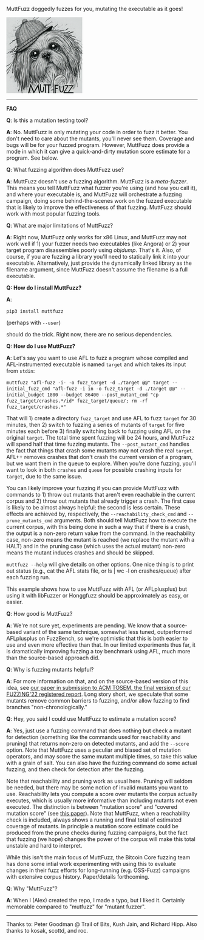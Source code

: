 MuttFuzz doggedly fuzzes for you, mutating the executable as it goes!

<img src="muttfuzz.png" alt="drawing" width="200"/>

---------------------------------

**FAQ**

**Q**:  Is this a mutation testing tool?

**A**:  No.  MuttFuzz is only mutating your code in order to fuzz it better.  You don't need to care about the mutants, you'll never see them.  Coverage and bugs will be for your fuzzed program.  However, MuttFuzz does provide a mode in which it can give a quick-and-dirty mutation score estimate for a program.  See below.

**Q**: What fuzzing algorithm does MuttFuzz use?

**A**: MuttFuzz doesn't use a fuzzing algorithm.  MuttFuzz is a *meta-fuzzer*.  This means you tell MuttFuzz what fuzzer you're using (and how you call it), and where your executable is, and MuttFuzz will orchestrate a fuzzing campaign, doing some behind-the-scenes work on the fuzzed executable that is likely to improve the effectiveness of that fuzzing.  MuttFuzz should work with most popular fuzzing tools.

**Q**: What are major limitations of MuttFuzz?

**A**: Right now, MuttFuzz only works for x86 Linux, and MuttFuzz may not work well if 1) your fuzzer needs two executables (like Angora) or 2) your target program disassembles poorly using _objdump_.  That's it.  Also, of course, if you are fuzzing a library you'll need to statically link it into your executable.  Alternatively, just provide the dynamically linked library as the filename argument, since MuttFuzz doesn't assume the filename is a full executable.

**Q: How do I install MuttFuzz?**

**A**:

~~~
pip3 install muttfuzz
~~~

(perhaps with `--user`)

should do the trick.  Right now, there are no serious dependencies.

**Q: How do I use MuttFuzz?** 

**A**: Let's say you want to use AFL to fuzz a program whose compiled and AFL-instrumented executable is named `target` and which takes its input from `stdin`:

~~~
muttfuzz "afl-fuzz -i- -o fuzz_target -d ./target @@" target --initial_fuzz_cmd "afl-fuzz -i in -o fuzz_target -d ./target @@" --initial_budget 1800 --budget 86400 --post_mutant_cmd "cp fuzz_target/crashes.*/id* fuzz_target/queue/; rm -rf fuzz_target/crashes.*"
~~~

That will 1) create a directory `fuzz_target` and use AFL to fuzz `target` for 30 minutes, then 2) switch to fuzzing a series of mutants of `target` for five minutes each before 3) finally switching back to fuzzing using AFL on the original `target`.  The total time spent fuzzing will be 24 hours, and MuttFuzz will spend half that time fuzzing mutants.  The `--post_mutant_cmd` handles the fact that things that crash some mutants may not crash the real `target`.   AFL++ removes crashes that don't crash the current version of a program, but we want them in the queue to explore.   When you're done fuzzing, you'll want to look in both `crashes` and `queue` for possible crashing inputs for `target`, due to the same issue.

You can likely improve your fuzzing if you can provide MuttFuzz with commands to 1) throw out mutants that aren't even reachable in the current corpus and 2) throw out mutants that already trigger a crash.  The first case is likely to be almost always helpful; the second is less certain.  These effects are achieved by, respectively, the `--reachability_check_cmd` and `--prune_mutants_cmd` arguments.  Both should tell MuttFuzz how to execute the current corpus, with this being done in such a way that if there is a crash, the output is a non-zero return value from the command.  In the reachability case, non-zero means the mutant is reached (we replace the mutant with a HALT) and in the pruning case (which uses the actual mutant) non-zero means the mutant induces crashes and should be skipped.

```muttfuzz --help``` will give details on other options.  One nice thing is to print out status (e.g., cat the AFL stats file, or ls | wc -l on crashes/queue) after each fuzzing run.

This example shows how to use MuttFuzz with AFL (or AFLplusplus) but using it with libFuzzer or Honggfuzz should be approximately as easy, or easier.

**Q**: How good is MuttFuzz?

**A**: We're not sure yet, experiments are pending.  We know that a source-based variant of the same technique, somewhat less tuned, outperformed AFLplusplus on FuzzBench, so we're optimistic that this is both easier to use and even more effective than that.  In our limited experiments thus far, it is dramatically improving fuzzing a toy benchmark using AFL, much more than the source-based approach did.

**Q**: Why is fuzzing mutants helpful?

**A**: For more information on that, and on the source-based version of this idea, see [our paper in submission to ACM TOSEM, the final version of our FUZZING'22 registered report](https://github.com/agroce/fuzzing22report/blob/master/tosem/currentdraft.pdf).  Long story short, we speculate that some mutants remove common barriers to fuzzing, and/or allow fuzzing to find branches "non-chronologically."

**Q**: Hey, you said I could use MuttFuzz to estimate a mutation score?

**A**: Yes, just use a fuzzing command that does nothing but check a mutant for detection (something like the commands used for reachability and pruning) that returns non-zero on detected mutants, and add the `--score` option.  Note that MuttFuzz uses a peculiar and biased set of mutation operators, and may score the same mutant multiple times, so take this value with a grain of salt.  You can also have the fuzzing command do some actual fuzzing, and then check for detection after the fuzzing.

Note that reachability and pruning work as usual here.  Pruning will seldom be needed, but there may be some notion of invalid mutants you want to use.  Reachability lets you compute  a score over mutants the corpus actually executes, which is usually more informative than including mutants not even executed.  The distinction is between "mutation score" and "covered mutation score" (see [this paper](https://agroce.github.io/issre23.pdf)).  Note that MuttFuzz, when a reachability check is included, always shows a running and final total of estimated coverage of mutants.  In principle a mutation score estimate could be produced from the prune checks during fuzzing campaigns, but the fact that fuzzing (we hope) changes the power of the corpus will make this total unstable and hard to interpret.

While this isn't the main focus of MuttFuzz, the Bitcoin Core fuzzing team has done some intial work experimenting with using this to evaluate changes in their fuzz efforts for long-running (e.g. OSS-Fuzz) campaigns with extensive corpus history.  Paper/details forthcoming.

**Q**: Why "MuttFuzz"?

**A**: When I (Alex) created the repo, I made a typo, but I liked it.  Certainly memorable compared to "mutfuzz" for "mutant fuzzer".

-------------------------------

Thanks to: Peter Goodman @ Trail of Bits, Kush Jain, and Richard Hipp.
Also thanks to kosak, scottd, and roc.
